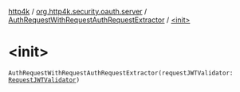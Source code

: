 [http4k](../../index.md) / [org.http4k.security.oauth.server](../index.md) / [AuthRequestWithRequestAuthRequestExtractor](index.md) / [&lt;init&gt;](./-init-.md)

# &lt;init&gt;

`AuthRequestWithRequestAuthRequestExtractor(requestJWTValidator: `[`RequestJWTValidator`](../../org.http4k.security.oauth.server.request/-request-j-w-t-validator/index.md)`)`